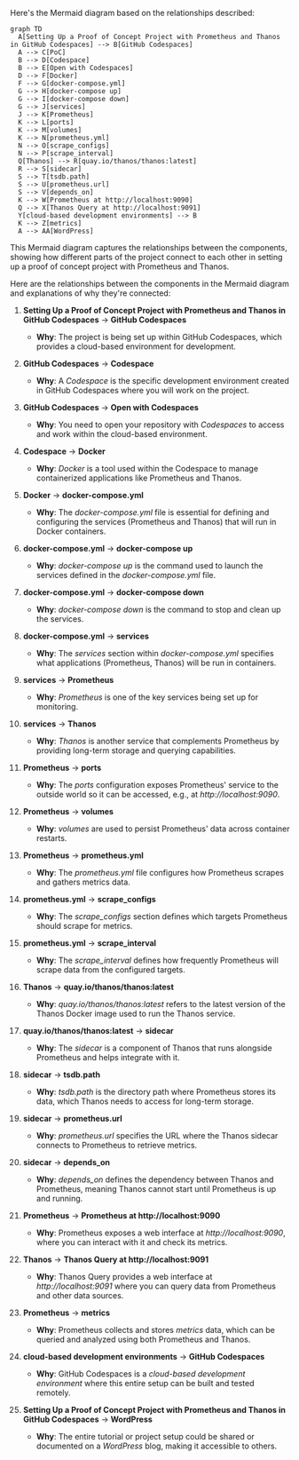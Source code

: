 Here's the Mermaid diagram based on the relationships described:

```mermaid
graph TD
  A[Setting Up a Proof of Concept Project with Prometheus and Thanos in GitHub Codespaces] --> B[GitHub Codespaces]
  A --> C[PoC]
  B --> D[Codespace]
  B --> E[Open with Codespaces]
  D --> F[Docker]
  F --> G[docker-compose.yml]
  G --> H[docker-compose up]
  G --> I[docker-compose down]
  G --> J[services]
  J --> K[Prometheus]
  K --> L[ports]
  K --> M[volumes]
  K --> N[prometheus.yml]
  N --> O[scrape_configs]
  N --> P[scrape_interval]
  Q[Thanos] --> R[quay.io/thanos/thanos:latest]
  R --> S[sidecar]
  S --> T[tsdb.path]
  S --> U[prometheus.url]
  S --> V[depends_on]
  K --> W[Prometheus at http://localhost:9090]
  Q --> X[Thanos Query at http://localhost:9091]
  Y[cloud-based development environments] --> B
  K --> Z[metrics]
  A --> AA[WordPress]
```

This Mermaid diagram captures the relationships between the components, showing how different parts of the project connect to each other in setting up a proof of concept project with Prometheus and Thanos.


Here are the relationships between the components in the Mermaid diagram and explanations of why they're connected:

1. **Setting Up a Proof of Concept Project with Prometheus and Thanos in GitHub Codespaces** → **GitHub Codespaces**
   - **Why**: The project is being set up within GitHub Codespaces, which provides a cloud-based environment for development.

2. **GitHub Codespaces** → **Codespace**
   - **Why**: A *Codespace* is the specific development environment created in GitHub Codespaces where you will work on the project.

3. **GitHub Codespaces** → **Open with Codespaces**
   - **Why**: You need to open your repository with *Codespaces* to access and work within the cloud-based environment.

4. **Codespace** → **Docker**
   - **Why**: *Docker* is a tool used within the Codespace to manage containerized applications like Prometheus and Thanos.

5. **Docker** → **docker-compose.yml**
   - **Why**: The *docker-compose.yml* file is essential for defining and configuring the services (Prometheus and Thanos) that will run in Docker containers.

6. **docker-compose.yml** → **docker-compose up**
   - **Why**: *docker-compose up* is the command used to launch the services defined in the *docker-compose.yml* file.

7. **docker-compose.yml** → **docker-compose down**
   - **Why**: *docker-compose down* is the command to stop and clean up the services.

8. **docker-compose.yml** → **services**
   - **Why**: The *services* section within *docker-compose.yml* specifies what applications (Prometheus, Thanos) will be run in containers.

9. **services** → **Prometheus**
   - **Why**: *Prometheus* is one of the key services being set up for monitoring.

10. **services** → **Thanos**
    - **Why**: *Thanos* is another service that complements Prometheus by providing long-term storage and querying capabilities.

11. **Prometheus** → **ports**
    - **Why**: The *ports* configuration exposes Prometheus' service to the outside world so it can be accessed, e.g., at *http://localhost:9090*.

12. **Prometheus** → **volumes**
    - **Why**: *volumes* are used to persist Prometheus' data across container restarts.

13. **Prometheus** → **prometheus.yml**
    - **Why**: The *prometheus.yml* file configures how Prometheus scrapes and gathers metrics data.

14. **prometheus.yml** → **scrape_configs**
    - **Why**: The *scrape_configs* section defines which targets Prometheus should scrape for metrics.

15. **prometheus.yml** → **scrape_interval**
    - **Why**: The *scrape_interval* defines how frequently Prometheus will scrape data from the configured targets.

16. **Thanos** → **quay.io/thanos/thanos:latest**
    - **Why**: *quay.io/thanos/thanos:latest* refers to the latest version of the Thanos Docker image used to run the Thanos service.

17. **quay.io/thanos/thanos:latest** → **sidecar**
    - **Why**: The *sidecar* is a component of Thanos that runs alongside Prometheus and helps integrate with it.

18. **sidecar** → **tsdb.path**
    - **Why**: *tsdb.path* is the directory path where Prometheus stores its data, which Thanos needs to access for long-term storage.

19. **sidecar** → **prometheus.url**
    - **Why**: *prometheus.url* specifies the URL where the Thanos sidecar connects to Prometheus to retrieve metrics.

20. **sidecar** → **depends_on**
    - **Why**: *depends_on* defines the dependency between Thanos and Prometheus, meaning Thanos cannot start until Prometheus is up and running.

21. **Prometheus** → **Prometheus at http://localhost:9090**
    - **Why**: Prometheus exposes a web interface at *http://localhost:9090*, where you can interact with it and check its metrics.

22. **Thanos** → **Thanos Query at http://localhost:9091**
    - **Why**: Thanos Query provides a web interface at *http://localhost:9091* where you can query data from Prometheus and other data sources.

23. **Prometheus** → **metrics**
    - **Why**: Prometheus collects and stores *metrics* data, which can be queried and analyzed using both Prometheus and Thanos.

24. **cloud-based development environments** → **GitHub Codespaces**
    - **Why**: GitHub Codespaces is a *cloud-based development environment* where this entire setup can be built and tested remotely.

25. **Setting Up a Proof of Concept Project with Prometheus and Thanos in GitHub Codespaces** → **WordPress**
    - **Why**: The entire tutorial or project setup could be shared or documented on a *WordPress* blog, making it accessible to others.
